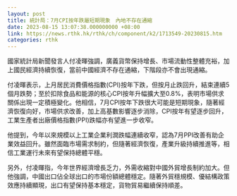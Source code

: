 ```yaml
---
layout: post
title: 統計局：7月CPI按年跌屬短期現象　內地不存在通縮
date: 2023-08-15 13:07:38.000000000 +08:00
link: https://news.rthk.hk/rthk/ch/component/k2/1713549-20230815.htm
categories: rthk
---
```


國家統計局新聞發言人付凌暉強調，廣義貨幣保持增長、市場流動性整體充裕，加上國民經濟持續恢復，當前中國經濟不存在通縮，下階段亦不會出現通縮。

付凌暉表示，上月居民消費價格指數(CPI)按年下跌，但按月止跌回升，結束連續5個月跌勢；至於扣除食品和能源的核心CPI按年升幅擴大至0.8%，表明市場供求關係出現一定積極變化。他相信，7月CPI按年下跌很大可能是短期現象，隨著經濟恢復向好，市場供求改善，加上高基數影響逐步消除，CPI按年有望逐步回升，工業生產者出廠價格指數(PPI)跌幅亦有望進一步收窄。

他提到，今年以來規模以上工業企業利潤跌幅連續收窄，認為7月PPI改善有助企業效益回升。雖然面臨市場需求制約，但隨著經濟恢復，產業升級持續推進等，相信工業運行未來有望保持總體平穩。

另外，付凌暉指，今年世界經濟增長乏力，外需收縮對中國外貿增長制約加大。但他強調，中國出口佔全球出口的市場份額總體穩定。隨著外貿穩規模、優結構政策效應持續顯現，出口有望保持基本穩定，貨物貿易繼續保持順差。
